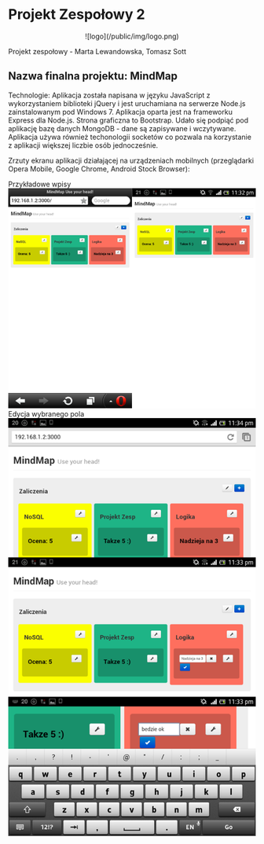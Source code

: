 Projekt Zespołowy 2
==
<center> ![logo](/public/img/logo.png) </center>


Projekt zespołowy - Marta Lewandowska, Tomasz Sott



<h2> Nazwa finalna projektu: MindMap </h2>
Technologie: Aplikacja została napisana w języku JavaScript z wykorzystaniem biblioteki jQuery i jest uruchamiana na serwerze Node.js zainstalowanym pod Windows 7. Aplikacja oparta jest na frameworku Express dla Node.js. Strona graficzna to Bootstrap. Udało się podpiąć pod aplikację bazę danych MongoDB - dane są zapisywane i wczytywane. Aplikacja używa również techonologii socketów co pozwala na korzystanie z aplikacji większej liczbie osób jednocześnie.

Zrzuty ekranu aplikacji działającej na urządzeniach mobilnych (przeglądarki Opera Mobile, Google Chrome, Android Stock Browser):

Przykładowe wpisy
![MindMap na przeglądarkach mobilnych](screenshots/1.png "MindMap na przeglądarkach mobilnych")
Edycja wybranego pola
![MindMap edycja pola ](screenshots/2.png "MindMap edycja pola")

